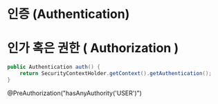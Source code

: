 # 인증 (Authentication)


# 인가 혹은 권한 ( Authorization )


```JAVA
public Authentication auth() { 
	return SecurityContextHolder.getContext().getAuthentication();
}
```

@PreAuthorization("hasAnyAuthority('USER')")

